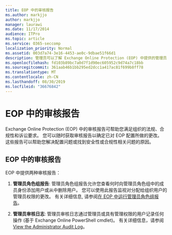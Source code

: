 ```yaml
---
title: EOP 中的审核报告
ms.author: markjjo
author: markjjo
manager: laurawi
ms.date: 11/17/2014
audience: ITPro
ms.topic: article
ms.service: O365-seccomp
localization_priority: Normal
ms.assetid: 003d7a74-3e16-4453-ae0c-9dbae51f66d1
description: 管理员可以了解 Exchange Online Protection (EOP) 中提供的管理员审核报告
ms.openlocfilehash: fd103b89bc7a0d7f1d90ec605952c9d74a7c18bb
ms.sourcegitcommit: 361aab46b1bb295ed2dcc1a417ac81f699b8ff78
ms.translationtype: MT
ms.contentlocale: zh-CN
ms.lasthandoff: 08/30/2019
ms.locfileid: "36676842"
---
```

# <a name="auditing-reports-in-eop"></a>EOP 中的审核报告

Exchange Online Protection (EOP) 中的审核报告可帮助您满足组织的法规、合规性和诉讼要求。 您可以随时获取审核报告以确定已对 EOP 配置所做的更改。 这些报告可以帮助您解决配置问题或找到安全性或合规性相关问题的原因。
  
## <a name="auditing-reports-in-eop"></a>EOP 中的审核报告

EOP 中提供两种审核报告：
  
1. **管理员角色组报告**: 管理员角色组报告允许您查看何时向管理员角色组中的成员身份添加用户或从中删除用户。 您可以使用此报告监视对分配给组织用户的管理员权限的更改。 有关详细信息, 请参阅[在 EOP 中运行管理员角色组报告](run-an-administrator-role-group-report-in-eop-eop.md)。

2. **管理员审核日志**: 管理员审核日志通过管理员或具有管理权限的用户记录任何操作 (基于 Exchange Online PowerShell cmdlet)。 有关详细信息，请参阅 [View the Administrator Audit Log](https://docs.microsoft.com/exchange/security-and-compliance/exchange-auditing-reports/view-administrator-audit-log)。
